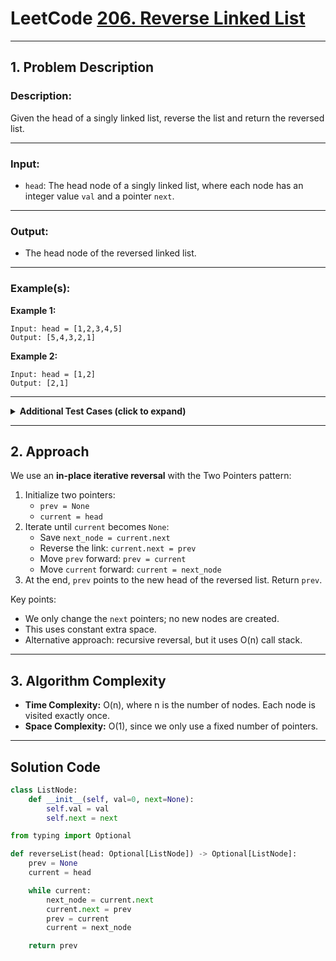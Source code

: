 # LeetCode [206. Reverse Linked List](https://leetcode.com/problems/reverse-linked-list/)

---

## 1. Problem Description

### Description:
Given the head of a singly linked list, reverse the list and return the reversed list.

---

### Input:
- `head`: The head node of a singly linked list, where each node has an integer value `val` and a pointer `next`.

---

### Output:
- The head node of the reversed linked list.

---

### Example(s):
**Example 1:**
```
Input: head = [1,2,3,4,5]
Output: [5,4,3,2,1]
```

**Example 2:**
```
Input: head = [1,2]
Output: [2,1]
```

---

<details>
<summary><strong>Additional Test Cases (click to expand)</strong></summary>

**Test Case 1:**
```
Input: head = []
Output: []
Explanation: An empty list remains empty after reversal.
```

**Test Case 2:**
```
Input: head = [1]
Output: [1]
Explanation: A single-node list is the same when reversed.
```

</details>

---

## 2. Approach

We use an **in-place iterative reversal** with the Two Pointers pattern:

1. Initialize two pointers:
   - `prev = None`
   - `current = head`
2. Iterate until `current` becomes `None`:
   - Save `next_node = current.next`
   - Reverse the link: `current.next = prev`
   - Move `prev` forward: `prev = current`
   - Move `current` forward: `current = next_node`
3. At the end, `prev` points to the new head of the reversed list. Return `prev`.

Key points:
- We only change the `next` pointers; no new nodes are created.
- This uses constant extra space.
- Alternative approach: recursive reversal, but it uses O(n) call stack.

---

## 3. Algorithm Complexity

- **Time Complexity:** O(n), where n is the number of nodes. Each node is visited exactly once.
- **Space Complexity:** O(1), since we only use a fixed number of pointers.

---

## Solution Code

```python
class ListNode:
    def __init__(self, val=0, next=None):
        self.val = val
        self.next = next

from typing import Optional

def reverseList(head: Optional[ListNode]) -> Optional[ListNode]:
    prev = None
    current = head

    while current:
        next_node = current.next
        current.next = prev
        prev = current
        current = next_node

    return prev
```